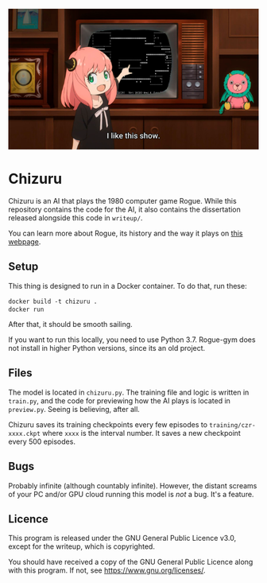 ![Anya from SPY x FAMILY pointing at a television screen with Rogue displayed saying 'I like this show.'](LOVEIT.png)

# Chizuru
Chizuru is an AI that plays the 1980 computer game Rogue.
While this repository contains the code for the AI, it also contains the dissertation released alongside this code in `writeup/`.

You can learn more about Rogue, its history and the way it plays on [this webpage](https://nethackwiki.com/wiki/Rogue_(game)).

## Setup
This thing is designed to run in a Docker container. To do that, run these:
```shell
docker build -t chizuru .
docker run
```
After that, it should be smooth sailing.

If you want to run this locally, you need to use Python 3.7. Rogue-gym does not install in higher Python versions, since its an old project.

## Files
The model is located in `chizuru.py`. The training file and logic is written in `train.py`, and the code for previewing how the AI plays is located in `preview.py`. Seeing is believing, after all.

Chizuru saves its training checkpoints every few episodes to `training/czr-xxxx.ckpt` where `xxxx` is the interval number. It saves a new checkpoint every 500 episodes.

## Bugs
Probably infinite (although countably infinite). However, the distant screams of your PC and/or GPU cloud running this model is *not* a bug. It's a feature.

## Licence
This program is released under the GNU General Public Licence v3.0, except for the writeup, which is copyrighted.

You should have received a copy of the GNU General Public Licence
along with this program. If not, see <https://www.gnu.org/licenses/>.

